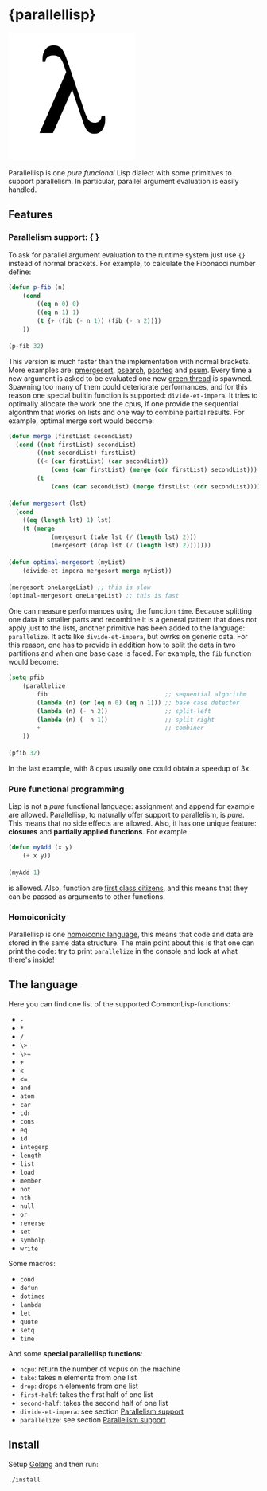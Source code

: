 # {parallellisp}

![](/lambda.png "parallellisp")

Parallellisp is one *pure funcional* Lisp dialect with some primitives to support parallelism. In particular, parallel argument evaluation is easily handled.

## Features

### Parallelism support: { }

To ask for parallel argument evaluation to the runtime system just use `{}` instead of normal brackets. For example, to calculate the Fibonacci number define:

```lisp
(defun p-fib (n)
    (cond 
        ((eq n 0) 0) 
        ((eq n 1) 1) 
        (t {+ (fib (- n 1)) (fib (- n 2))})
    ))

(p-fib 32)
```

This version is much faster than the implementation with normal brackets. More examples are: [pmergesort](https://github.com/parof/parallellisp/blob/master/examples/pmergesort.lisp), [psearch](https://github.com/parof/parallellisp/blob/master/examples/psearch.lisp), [psorted](https://github.com/parof/parallellisp/blob/master/examples/psorted.lisp) and [psum](https://github.com/parof/parallellisp/blob/master/examples/psum.lisp). Every time a new argument is asked to be evaluated one new [green thread](https://en.wikipedia.org/wiki/Green_threads) is spawned. Spawning too many of them could deteriorate performances, and for this reason one special builtin function is supported: `divide-et-impera`. It tries to optimally allocate the work one the cpus, if one provide the sequential algorithm that works on lists and one way to combine partial results. For example, optimal merge sort would become:

```lisp
(defun merge (firstList secondList)
  (cond ((not firstList) secondList)
        ((not secondList) firstList)
        ((< (car firstList) (car secondList)) 
            (cons (car firstList) (merge (cdr firstList) secondList)))
        (t 
            (cons (car secondList) (merge firstList (cdr secondList))))))
            
(defun mergesort (lst)
  (cond 
    ((eq (length lst) 1) lst)
    (t (merge 
            (mergesort (take lst (/ (length lst) 2)))
            (mergesort (drop lst (/ (length lst) 2)))))))

(defun optimal-mergesort (myList)
    (divide-et-impera mergesort merge myList))

(mergesort oneLargeList) ;; this is slow
(optimal-mergesort oneLargeList) ;; this is fast
```

One can measure performances using the function `time`. Because splitting one data in smaller parts and recombine it is a general pattern that does not apply just to the lists, another primitive has been added to the language: `parallelize`. It acts like `divide-et-impera`, but owrks on generic data. For this reason, one has to provide in addition how to split the data in two partitions and when one base case is faced. For example, the `fib` function would become:

```lisp
(setq pfib 
    (parallelize 
        fib                                 ;; sequential algorithm
        (lambda (n) (or (eq n 0) (eq n 1))) ;; base case detector
        (lambda (n) (- n 2))                ;; split-left
        (lambda (n) (- n 1))                ;; split-right
        +                                   ;; combiner
    ))

(pfib 32)
```
In the last example, with 8 cpus usually one could obtain a speedup of 3x.

### Pure functional programming

Lisp is not a *pure* functional language: assignment and append for example are allowed. Parallellisp, to naturally offer support to parallelism, is *pure*. This means that no side effects are allowed. Also, it has one unique feature: **closures** and **partially applied functions**. For example

```lisp
(defun myAdd (x y)
    (+ x y))

(myAdd 1)
```
is allowed. Also, function are [first class citizens](https://en.wikipedia.org/wiki/First-class_citizen), and this means that they can be passed as arguments to other functions.

### Homoiconicity

Parallellisp is one [homoiconic language](https://en.wikipedia.org/wiki/Homoiconicity), this means that code and data are stored in the same data structure. The main point about this is that one can print the code: try to print `parallelize` in the console and look at what there's inside!

## The language

Here you can find one list of the supported CommonLisp-functions:
- `-`
- `*`
- `/`
- `\>`
- `\>=`
- `+`
- `<`
- `<=`
- `and`
- `atom`
- `car`
- `cdr`
- `cons`
- `eq`
- `id`
- `integerp`
- `length`
- `list`
- `load`
- `member`
- `not`
- `nth`
- `null`
- `or`
- `reverse`
- `set`
- `symbolp`
- `write`

Some macros:
- `cond` 
- `defun` 
- `dotimes` 
- `lambda` 
- `let` 
- `quote` 
- `setq` 
- `time` 

And some **special parallellisp functions**:
- `ncpu`: return the number of vcpus on the machine
- `take`: takes n elements from one list 
- `drop`: drops n elements from one list 
- `first-half`: takes the first half of one list
- `second-half`: takes the second half of one list
- `divide-et-impera`: see section [Parallelism support](#Parallelism-support)
- `parallelize`: see section [Parallelism support](#Parallelism-support)

## Install

Setup [Golang](https://golang.org/doc/install) and then run:
```
./install
```
